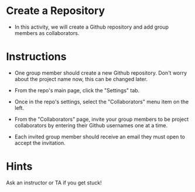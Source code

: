 # Create a Repository



- In this activity, we will create a Github repository and add group members as collaborators.

# Instructions


- One group member should create a new Github repository. Don't worry about the project name now, this can be changed later.


- From the repo's main page, click the "Settings" tab.


- Once in the repo's settings, select the "Collaborators" menu item on the left.


- From the "Collaborators" page, invite your group members to be project collaborators by entering their Github usernames one at a time.


- Each invited group member should receive an email they must open to accept the invitation.



# Hints

Ask an instructor or TA if you get stuck!
